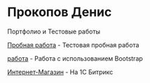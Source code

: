 

# Прокопов Денис
Портфолио и Тестовые работы

[Пробная работа](https://denysprokopov.github.io/test/ "сайт работа") - Тестовая пробная работа

[работа](http://f660414p.beget.tech/ "сайт работа") - Работа  с использованием Bootstrap

[Интернет-Магазин](http://oxrana.in.ua/ "интернет магазин") - На 1С Битрикс
